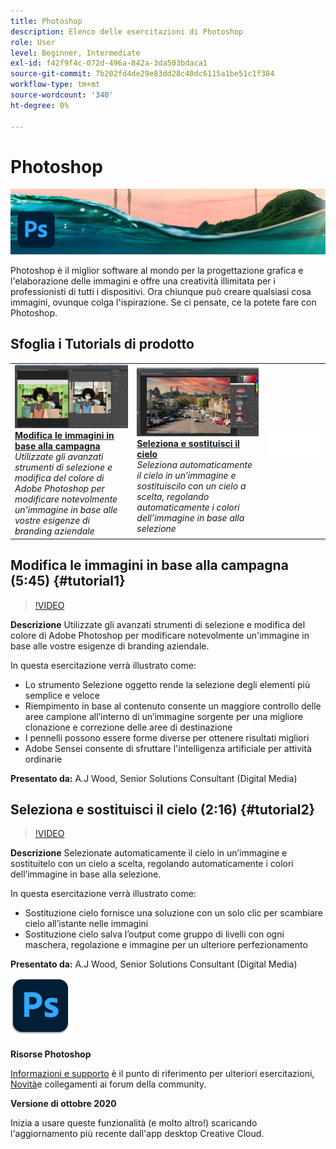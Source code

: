 ```yaml
---
title: Photoshop
description: Elenco delle esercitazioni di Photoshop
role: User
level: Beginner, Intermediate
exl-id: f42f9f4c-072d-496a-842a-3da503bdaca1
source-git-commit: 7b202fd4de29e83dd28c40dc6115a1be51c1f384
workflow-type: tm+mt
source-wordcount: '340'
ht-degree: 0%

---
```


# Photoshop

![Tutorial Hero Image](../assets/Photoshop.jpg)

Photoshop è il miglior software al mondo per la progettazione grafica e l&#39;elaborazione delle immagini e offre una creatività illimitata per i professionisti di tutti i dispositivi. Ora chiunque può creare qualsiasi cosa immagini, ovunque colga l&#39;ispirazione. Se ci pensate, ce la potete fare con Photoshop.

## Sfoglia i Tutorials di prodotto

<table style="table-layout:fixed">
<tr>
 <td>
   <a href="photoshop.md#tutorial1">
      <img alt="Modifica le immagini in base alla campagna" src="../assets/PS_ObjectSelect_ContentAware_wood.jpg" />
   </a>
    <div>
   <a href="photoshop.md#tutorial1"><strong>Modifica le immagini in base alla campagna</strong></a>
    </div>
    <em>Utilizzate gli avanzati strumenti di selezione e modifica del colore di Adobe Photoshop per modificare notevolmente un'immagine in base alle vostre esigenze di branding aziendale</em>
    <br>
  </td>
  <td>
    <a href="photoshop.md#tutorial2">
        <img alt="Seleziona e sostituisci il cielo" src="../assets/PS_Sky_Replace_wood.jpg" />
    </a>
    <div>
    <a href="photoshop.md#tutorial2"><strong>Seleziona e sostituisci il cielo</strong></a>
    </div>
    <em>Seleziona automaticamente il cielo in un’immagine e sostituiscilo con un cielo a scelta, regolando automaticamente i colori dell’immagine in base alla selezione</em>
    <br>
  </td>
  <td>
    <img alt="Spaziatore" src="../assets/Whitespacer.png" />
    <div>
    <br>
  </td>
</tr>
</table>

## Modifica le immagini in base alla campagna (5:45) {#tutorial1}

>[!VIDEO](https://video.tv.adobe.com/v/326950?hidetitle=true)

**Descrizione**
Utilizzate gli avanzati strumenti di selezione e modifica del colore di Adobe Photoshop per modificare notevolmente un&#39;immagine in base alle vostre esigenze di branding aziendale.

In questa esercitazione verrà illustrato come:
* Lo strumento Selezione oggetto rende la selezione degli elementi più semplice e veloce
* Riempimento in base al contenuto consente un maggiore controllo delle aree campione all’interno di un’immagine sorgente per una migliore clonazione e correzione delle aree di destinazione
* I pennelli possono essere forme diverse per ottenere risultati migliori
* Adobe Sensei consente di sfruttare l&#39;intelligenza artificiale per attività ordinarie

**Presentato da:**
A.J Wood, Senior Solutions Consultant (Digital Media)

## Seleziona e sostituisci il cielo (2:16) {#tutorial2}

>[!VIDEO](https://video.tv.adobe.com/v/326953?hidetitle=true)

**Descrizione**
Selezionate automaticamente il cielo in un’immagine e sostituitelo con un cielo a scelta, regolando automaticamente i colori dell’immagine in base alla selezione.

In questa esercitazione verrà illustrato come:
* Sostituzione cielo fornisce una soluzione con un solo clic per scambiare cielo all’istante nelle immagini
* Sostituzione cielo salva l’output come gruppo di livelli con ogni maschera, regolazione e immagine per un ulteriore perfezionamento


**Presentato da:**
A.J Wood, Senior Solutions Consultant (Digital Media)

![Logo Photoshop](../assets/ps_appicon_96.png)

**Risorse Photoshop**

[Informazioni e supporto](https://helpx.adobe.com/support/photoshop.html) è il punto di riferimento per ulteriori esercitazioni, [Novità](https://helpx.adobe.com/photoshop/using/whats-new.html)e collegamenti ai forum della community.

**Versione di ottobre 2020**

Inizia a usare queste funzionalità (e molto altro!) scaricando l&#39;aggiornamento più recente dall&#39;app desktop Creative Cloud.
